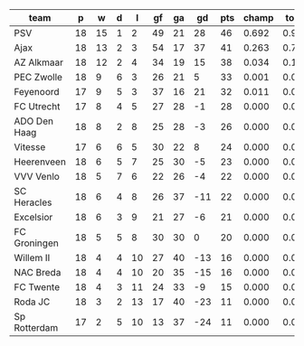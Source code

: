 |     team     | p  | w  | d | l  | gf | ga | gd  | pts | champ | top2  | top3  | top4  |  5-7  | bot4  | bot3  | bot2  |
|--------------|----|----|---|----|----|----|-----|-----|-------|-------|-------|-------|-------|-------|-------|-------|
| PSV          | 18 | 15 | 1 |  2 | 49 | 21 |  28 |  46 | 0.692 | 0.945 | 0.992 | 0.999 | 0.001 | 0.000 | 0.000 | 0.000|
| Ajax         | 18 | 13 | 2 |  3 | 54 | 17 |  37 |  41 | 0.263 | 0.772 | 0.943 | 0.992 | 0.009 | 0.000 | 0.000 | 0.000|
| AZ Alkmaar   | 18 | 12 | 2 |  4 | 34 | 19 |  15 |  38 | 0.034 | 0.195 | 0.630 | 0.889 | 0.110 | 0.000 | 0.000 | 0.000|
| PEC Zwolle   | 18 |  9 | 6 |  3 | 26 | 21 |   5 |  33 | 0.001 | 0.011 | 0.081 | 0.279 | 0.664 | 0.000 | 0.000 | 0.000|
| Feyenoord    | 17 |  9 | 5 |  3 | 37 | 16 |  21 |  32 | 0.011 | 0.076 | 0.336 | 0.730 | 0.261 | 0.000 | 0.000 | 0.000|
| FC Utrecht   | 17 |  8 | 4 |  5 | 27 | 28 |  -1 |  28 | 0.000 | 0.001 | 0.008 | 0.046 | 0.579 | 0.002 | 0.000 | 0.000|
| ADO Den Haag | 18 |  8 | 2 |  8 | 25 | 28 |  -3 |  26 | 0.000 | 0.000 | 0.000 | 0.005 | 0.283 | 0.015 | 0.005 | 0.001|
| Vitesse      | 17 |  6 | 6 |  5 | 30 | 22 |   8 |  24 | 0.000 | 0.001 | 0.009 | 0.053 | 0.625 | 0.001 | 0.000 | 0.000|
| Heerenveen   | 18 |  6 | 5 |  7 | 25 | 30 |  -5 |  23 | 0.000 | 0.000 | 0.001 | 0.004 | 0.207 | 0.029 | 0.009 | 0.002|
| VVV Venlo    | 18 |  5 | 7 |  6 | 22 | 26 |  -4 |  22 | 0.000 | 0.000 | 0.000 | 0.001 | 0.082 | 0.089 | 0.037 | 0.009|
| SC Heracles  | 18 |  6 | 4 |  8 | 26 | 37 | -11 |  22 | 0.000 | 0.000 | 0.000 | 0.001 | 0.051 | 0.146 | 0.066 | 0.020|
| Excelsior    | 18 |  6 | 3 |  9 | 21 | 27 |  -6 |  21 | 0.000 | 0.000 | 0.000 | 0.001 | 0.061 | 0.117 | 0.047 | 0.013|
| FC Groningen | 18 |  5 | 5 |  8 | 30 | 30 |   0 |  20 | 0.000 | 0.000 | 0.000 | 0.001 | 0.050 | 0.149 | 0.068 | 0.022|
| Willem II    | 18 |  4 | 4 | 10 | 27 | 40 | -13 |  16 | 0.000 | 0.000 | 0.000 | 0.000 | 0.009 | 0.451 | 0.284 | 0.121|
| NAC Breda    | 18 |  4 | 4 | 10 | 20 | 35 | -15 |  16 | 0.000 | 0.000 | 0.000 | 0.000 | 0.003 | 0.629 | 0.445 | 0.220|
| FC Twente    | 18 |  4 | 3 | 11 | 24 | 33 |  -9 |  15 | 0.000 | 0.000 | 0.000 | 0.000 | 0.006 | 0.514 | 0.327 | 0.155|
| Roda JC      | 18 |  3 | 2 | 13 | 17 | 40 | -23 |  11 | 0.000 | 0.000 | 0.000 | 0.000 | 0.000 | 0.912 | 0.827 | 0.670|
| Sp Rotterdam | 17 |  2 | 5 | 10 | 13 | 37 | -24 |  11 | 0.000 | 0.000 | 0.000 | 0.000 | 0.000 | 0.945 | 0.884 | 0.767|
